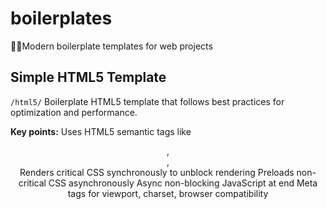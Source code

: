 # boilerplates
👨‍💻Modern boilerplate templates for web projects


## Simple HTML5 Template

`/html5/`
Boilerplate HTML5 template that follows best practices for optimization and performance.

**Key points:**
Uses HTML5 semantic tags like <header>, <main>, <footer>
Renders critical CSS synchronously to unblock rendering
Preloads non-critical CSS asynchronously
Async non-blocking JavaScript at end
Meta tags for viewport, charset, browser compatibility
